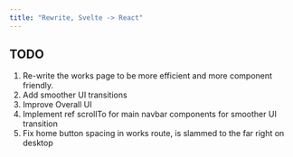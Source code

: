```yaml
---
title: "Rewrite, Svelte -> React"
---
```


## TODO

1. Re-write the works page to be more efficient and more component friendly.
2. Add smoother UI transitions
3. Improve Overall UI
4. Implement ref scrollTo for main navbar components for smoother UI transition
5. Fix home button spacing in works route, is slammed to the far right on desktop

